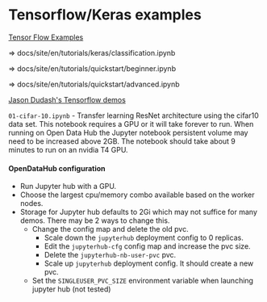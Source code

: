 # Tensorflow/Keras examples

[Tensor Flow Examples](https://github.com/tensorflow/docs.git)

=> docs/site/en/tutorials/keras/classification.ipynb

=> docs/site/en/tutorials/quickstart/beginner.ipynb

=> docs/site/en/tutorials/quickstart/advanced.ipynb

[Jason Dudash's Tensorflow demos](https://github.com/dudash/jupyter-gpu-examples)

`01-cifar-10.ipynb` - Transfer learning ResNet architecture using the cifar10 data set. This notebook requires a GPU or it will take forever to run. When running on Open Data Hub the Jupyter notebook persistent volume may need to be increased above 2GB. The notebook should take about 9 minutes to run on an nvidia T4 GPU. 

#### OpenDataHub configuration

- Run Jupyter hub with a GPU.
- Choose the largest cpu/memory combo available based on the worker nodes.
- Storage for Jupyter hub defaults to 2Gi which may not suffice for many demos. There may be 2 ways to change this.
     - Change the config map and delete the old pvc.
       - Scale down the `jupyterhub` deployment config to 0 replicas. 
       - Edit the `jupyterhub-cfg` config map and increase the pvc size. 
       - Delete the `jupyterhub-nb-user-pvc` pvc.
       - Scale up `jupyterhub` deployment config. It should create a new pvc. 
    - Set the `SINGLEUSER_PVC_SIZE` environment variable when launching jupyter hub (not tested)